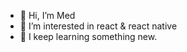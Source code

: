 - 👋 Hi, I’m Med
- 👀 I’m interested in react & react native
- 🌱 I keep learning something new.

<!---
MedElanaami/MedElanaami is a ✨ special ✨ repository because its `README.md` (this file) appears on your GitHub profile.
You can click the Preview link to take a look at your changes.
--->
